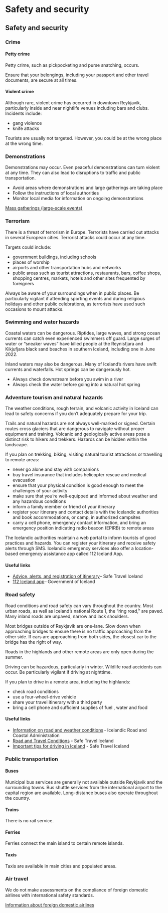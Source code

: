 # Safety and security

## Safety and security

### Crime

#### Petty crime

Petty crime, such as pickpocketing and purse snatching, occurs.

Ensure that your belongings, including your passport and other travel documents, are secure at all times.

#### Violent crime

Although rare, violent crime has occurred in downtown Reykjavik, particularly inside and near nightlife venues including bars and clubs. Incidents include:

* gang violence
* knife attacks

Tourists are usually not targeted. However, you could be at the wrong place at the wrong time.

### Demonstrations

Demonstrations may occur. Even peaceful demonstrations can turn violent at any time. They can also lead to disruptions to traffic and public transportation.

* Avoid areas where demonstrations and large gatherings are taking place
* Follow the instructions of local authorities
* Monitor local media for information on ongoing demonstrations

[Mass gatherings (large-scale events)](https://travel.gc.ca/travelling/health-safety/mass-gatherings)

### Terrorism

There is a threat of terrorism in Europe. Terrorists have carried out attacks in several European cities. Terrorist attacks could occur at any time.

Targets could include:

* government buildings, including schools
* places of worship
* airports and other transportation hubs and networks
* public areas such as tourist attractions, restaurants, bars, coffee shops, shopping centres, markets, hotels and other sites frequented by foreigners

Always be aware of your surroundings when in public places. Be particularly vigilant if attending sporting events and during religious holidays and other public celebrations, as terrorists have used such occasions to mount attacks.

### Swimming and water hazards

Coastal waters can be dangerous. Riptides, large waves, and strong ocean currents can catch even experienced swimmers off guard. Large surges of water or “sneaker waves” have killed people at the Reynisfjara and Kikjufjara black sand beaches in southern Iceland, including one in June 2022.

Inland waters may also be dangerous. Many of Iceland’s rivers have swift currents and waterfalls. Hot springs can be dangerously hot.

* Always check downstream before you swim in a river
* Always check the water before going into a natural hot spring

### Adventure tourism and natural hazards

The weather conditions, rough terrain, and volcanic activity in Iceland can lead to safety concerns if you don’t adequately prepare for your trip.

Trails and natural hazards are not always well-marked or signed. Certain routes cross glaciers that are dangerous to navigate without proper equipment and training. Volcanic and geologically active areas pose a distinct risk to hikers and trekkers. Hazards can be hidden within the landscape.

If you plan on trekking, biking, visiting natural tourist attractions or travelling to remote areas:

* never go alone and stay with companions
* buy travel insurance that includes helicopter rescue and medical evacuation
* ensure that your physical condition is good enough to meet the challenges of your activity
* make sure that you’re well-equipped and informed about weather and any hazardous conditions
* inform a family member or friend of your itinerary
* register your itinerary and contact details with the Icelandic authorities and book accommodations, or camp, in authorized campsites
* carry a cell phone, emergency contact information, and bring an emergency position indicating radio beacon (EPIRB) to remote areas

The Icelandic authorities maintain a web portal to inform tourists of good practices and hazards. You can register your itinerary and receive safety alerts through SMS. Icelandic emergency services also offer a location-based emergency assistance app called 112 Iceland App.

#### Useful links

* [Advice, alerts, and registration of itinerary](http://www.safetravel.is/)– Safe Travel Iceland
* [112 Iceland app](https://www.112.is/en/)– Government of Iceland

### Road safety

Road conditions and road safety can vary throughout the country. Most urban roads, as well as Iceland’s national Route 1, the “ring road,” are paved. Many inland roads are unpaved, narrow and lack shoulders.

Most bridges outside of Reykjavik are one-lane. Slow down when approaching bridges to ensure there is no traffic approaching from the other side. If cars are approaching from both sides, the closest car to the bridge has the right of way.

Roads in the highlands and other remote areas are only open during the summer.

Driving can be hazardous, particularly in winter. Wildlife road accidents can occur. Be particularly vigilant if driving at nighttime.

If you plan to drive in a remote area, including the highlands:

* check road conditions
* use a four-wheel-drive vehicle
* share your travel itinerary with a third party
* bring a cell phone and sufficient supplies of fuel , water and food

#### Useful links

* [Information on road and weather conditions](http://www.vegagerdin.is/english) - Icelandic Road and Coastal Administration
* [Road and Travel Conditions](https://safetravel.is/conditions) - Safe Travel Iceland
* [Important tips for driving in Iceland](https://safetravel.is/driving) - Safe Travel Iceland

### Public transportation

#### Buses

Municipal bus services are generally not available outside Reykjavik and the surrounding towns. Bus shuttle services from the international airport to the capital region are available. Long-distance buses also operate throughout the country.

#### Trains

There is no rail service.

#### Ferries

Ferries connect the main island to certain remote islands.

#### Taxis

Taxis are available in main cities and populated areas.

### Air travel

We do not make assessments on the compliance of foreign domestic airlines with international safety standards.

[Information about foreign domestic airlines](https://travel.gc.ca/air/in-flight-safety#other)